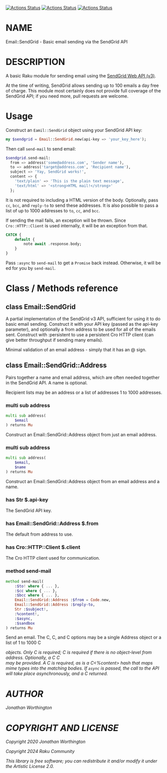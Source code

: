 [![Actions Status](https://github.com/raku-community-modules/Email-SendGrid/actions/workflows/linux.yml/badge.svg)](https://github.com/raku-community-modules/Email-SendGrid/actions) [![Actions Status](https://github.com/raku-community-modules/Email-SendGrid/actions/workflows/macos.yml/badge.svg)](https://github.com/raku-community-modules/Email-SendGrid/actions) [![Actions Status](https://github.com/raku-community-modules/Email-SendGrid/actions/workflows/windows.yml/badge.svg)](https://github.com/raku-community-modules/Email-SendGrid/actions)

NAME
====

Email::SendGrid - Basic email sending via the SendGrid API

DESCRIPTION
===========

A basic Raku module for sending email using the [SendGrid Web API (v3)](https://www.twilio.com/docs/sendgrid/for-developers/sending-email/api-getting-started).

At the time of writing, SendGrid allows sending up to 100 emails a day free of charge. This module most certainly does not provide full coverage of the SendGrid API; if you need more, pull requests are welcome.

Usage
=====

Construct an `Eamil::SendGrid` object using your SendGrid API key:

```raku
my $sendgrid = Email::SendGrid.new(api-key => 'your_key_here');
```

Then call `send-mail` to send email:

```raku
$sendgrid.send-mail:
  from => address('some@address.com', 'Sender name'),
  to => address('target@address.com', 'Recipient name'),
  subject => 'Yay, SendGrid works!',
  content => {
    'text/plain' => 'This is the plain text message',
    'text/html' => '<strong>HTML mail!</strong>'
  };
```

It is not required to including a HTML version of the body. Optionally, pass `cc`, `bcc`, and `reply-to` to send these addresses. It is also possible to pass a list of up to 1000 addresses to `to`, `cc`, and `bcc`. 

If sending the mail fails, an exception will be thrown. Since `Cro::HTTP::Client` is used internally, it will be an exception from that.

```raku
CATCH {
    default {
        note await .response.body;
    }
}
```

Pass `:async` to `send-mail` to get a `Promise` back instead. Otherwise, it will be <await>ed for you by `send-mail`.

Class / Methods reference
=========================

class Email::SendGrid
---------------------

A partial implementation of the SendGrid v3 API, sufficient for using it to do basic email sending. Construct it with your API key (passed as the api-key parameter), and optionally a from address to be used for all of the emails sent. Construct with :persistent to use a persistent Cro HTTP client (can give better throughput if sending many emails).



Minimal validation of an email address - simply that it has an @ sign.

class Email::SendGrid::Address
------------------------------

Pairs together a name and email address, which are often needed together in the SendGrid API. A name is optional.



Recipient lists may be an address or a list of addresses 1 to 1000 addresses.

### multi sub address

```raku
multi sub address(
    $email
) returns Mu
```

Construct an Email::SendGrid::Address object from just an email address.

### multi sub address

```raku
multi sub address(
    $email,
    $name
) returns Mu
```

Construct an Email::SendGrid::Address object from an email address and a name.

### has Str $.api-key

The SendGrid API key.

### has Email::SendGrid::Address $.from

The default from address to use.

### has Cro::HTTP::Client $.client

The Cro HTTP client used for communication.

### method send-mail

```raku
method send-mail(
    :$to! where { ... },
    :$cc where { ... },
    :$bcc where { ... },
    Email::SendGrid::Address :$from = Code.new,
    Email::SendGrid::Address :$reply-to,
    Str :$subject!,
    :%content!,
    :$async,
    :$sandbox
) returns Mu
```

Send an email. The C<to>, C<cc>, and C<bcc> options may be a single Address object or a list of 1 to 1000 C<Address> objects. Only C<to> is required; C<from> is required if there is no object-level from address. Optionally, a C<reply-to> C<Address> may be provided. A C<subject> is required, as is a C<%content> hash that maps mime types into the matching bodies. If `async` is passed, the call to the API will take place asynchronously, and a C<Promise> returned.

AUTHOR
======

Jonathan Worthington

COPYRIGHT AND LICENSE
=====================

Copyright 2020 Jonathan Worthington

Copyright 2024 Raku Community

This library is free software; you can redistribute it and/or modify it under the Artistic License 2.0.

